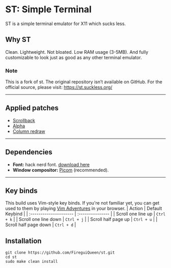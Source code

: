 # ST: Simple Terminal
ST is a simple terminal emulator for X11 which sucks less. 

## Why ST
Clean. Lightweight. Not bloated. Low RAM usage (3-5MB). And fully customizable to look just as good as any other terminal emulator.

### Note
This is a fork of st. The original repository isn’t available on GitHub. For the official source, please visit: https://st.suckless.org/

---

## Applied patches
- [Scrollback](https://st.suckless.org/patches/scrollback/)
- [Alpha](https://st.suckless.org/patches/alpha/)
- [Column redraw](https://st.suckless.org/patches/columnredraw/)
  

---
## Dependencies
- **Font:** hack nerd font. [download here](https://www.nerdfonts.com/font-downloads)
- **Window compositor:** [Picom](https://github.com/yshui/picom) (recommended).

---

## Key binds
This build uses Vim-style key binds. If you're not familiar yet, you can get used to them by playing [Vim Adventures](https://vim-adventures.com/) in your browser.
| Action                  | Default Keybind  |
| :---------------------  | :--------------- |
| Scroll one line up      | `Ctrl + k`       |
| Scroll one line down    | `Ctrl + j`       |
| Scroll half page up     | `Ctrl + u`       |
| Scroll half page down   | `Ctrl + d`       |


## Installation
``` 
git clone https://github.com/FireguiQueen/st.git
cd st
sudo make clean install
``` 
